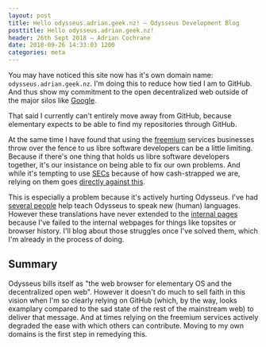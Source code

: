 ```yaml
---
layout: post
title: Hello odysseus.adrian.geek.nz! — Odysseus Development Blog
posttitle: Hello odysseus.adrian.geek.nz!
header: 26th Sept 2018 — Adrian Cochrane
date: 2018-09-26 14:33:03 1200
categories: meta
---
```


You may have noticed this site now has it's own domain name: `odysseus.adrian.geek.nz`. I'm doing this to reduce how tied I am to GitHub. And thus show my commitment to the open decentralized web outside of the major silos like [Google](https://google.com/).

That said I currently can't entirely move away from GitHub, because elementary expects to be able to find my repositories through GitHub.

At the same time I have found that using the [freemium](https://www.investopedia.com/terms/f/freemium.asp) services businesses throw over the fence to us libre software developers can be a little limiting. Because if there's one thing that holds us libre software developers together, it's our insistance on being able to fix our own problems. And while it's tempting to use [SECs](/opinion/2018/06/05/ms-heart-gh.html) because of how cash-strapped we are, relying on them goes [directly against this](https://mako.cc/writing/hill-free_tools.html).

This is especially a problem because it's actively hurting Odysseus. I've had [several people](odysseus:credits) help teach Odysseus to speak new (human) languages. However these translations have never extended to the [internal pages](odysseus:404) because I've failed to the internal webpages for things like topsites or browser history. I'll blog about those struggles once I've solved them, which I'm already in the process of doing.

## Summary
Odysseus bills itself as "the web browser for elementary OS and the decentralized open web". However it doesn't do much to sell faith in this vision when I'm so clearly relying on GitHub (which, by the way, looks examplary compared to the sad state of the rest of the mainstream web) to deliver that message. And at times relying on the freemium services actively degraded the ease with which others can contribute. Moving to my own domains is the first step in remedying this.
